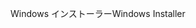 <span data-ttu-id="7482a-101">Windows インストーラー</span><span class="sxs-lookup"><span data-stu-id="7482a-101">Windows Installer</span></span>